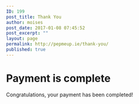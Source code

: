 ```yaml
---
ID: 199
post_title: Thank You
author: moises
post_date: 2017-01-08 07:45:52
post_excerpt: ""
layout: page
permalink: http://pepmeup.ie/thank-you/
published: true
---
```

<h1>Payment is complete</h1><p>Congratulations, your payment has been completed!</p>